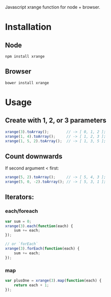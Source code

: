 Javascript xrange function for node + browser.

# Installation

## Node

    npm install xrange

## Browser

    bower install xrange 

# Usage

## Create with 1, 2, or 3 parameters

```js
xrange(3).toArray();        // -> [ 0, 1, 2 ];
xrange(1, 4).toArray();     // -> [ 1, 2, 3 ];
xrange(1, 5, 2).toArray();  // -> [ 1, 3, 5 ];
```

## Count downwards

If second argument < first:

```js
xrange(5, 2).toArray();     // -> [ 5, 4, 3 ];
xrange(5, 0, -2).toArray(); // -> [ 5, 3, 1 ];
```

## Iterators:

### each/foreach

```js
var sum = 0;
xrange(3).each(function(each) {
    sum += each;
});

// or `forEach`
xrange(3).forEach(function(each) {
    sum += each;
});
```

### map

```js
var plusOne = xrange(3).map(function(each) {
    return each + 1;
});
```
